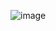 ![image](https://github.com/huang159654/python_django/assets/110319885/583654c2-b973-40c6-b8b7-acb399490145)

